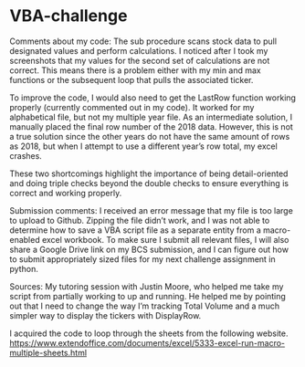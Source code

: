 # VBA-challenge


Comments about my code:
The sub procedure scans stock data to pull designated values and perform calculations. I noticed after I took my screenshots that my values for the second set of calculations are not correct. This means there is a problem either with my min and max functions or the subsequent loop that pulls the associated ticker.

To improve the code, I would also need to get the LastRow function working properly (currently commented out in my code). It worked for my alphabetical file, but not my multiple year file. As an intermediate solution, I manually placed the final row number of the 2018 data. However, this is not a true solution since the other years do not have the same amount of rows as 2018, but when I attempt to use a different year’s row total, my excel crashes.

These two shortcomings highlight the importance of being detail-oriented and doing triple checks beyond the double checks to ensure everything is correct and working properly. 



Submission comments:
I received an error message that my file is too large to upload to Github. Zipping the file didn’t work, and I was not able to determine how to save a VBA script file as a separate entity from a macro-enabled excel workbook. To make sure I submit all relevant files, I will also share a Google Drive link on my BCS submission, and I can figure out how to submit appropriately sized files for my next challenge assignment in python.


Sources:
My tutoring session with Justin Moore, who helped me take my script from partially working to up and running. He helped me by pointing out that I need to change the way I’m tracking Total Volume and a much simpler way to display the tickers with DisplayRow.

I acquired the code to loop through the sheets from the following website.
https://www.extendoffice.com/documents/excel/5333-excel-run-macro-multiple-sheets.html

